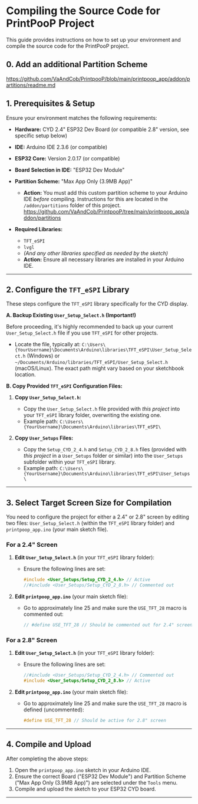 # Compiling the Source Code for PrintPooP Project

This guide provides instructions on how to set up your environment and compile the source code for the PrintPooP project.

## 0. Add an additional Partition Scheme

https://github.com/VaAndCob/PrintpooP/blob/main/printpoop_app/addon/partitions/readme.md

## 1. Prerequisites & Setup

Ensure your environment matches the following requirements:

* **Hardware:** CYD 2.4" ESP32 Dev Board (or compatible 2.8" version, see specific setup below)
* **IDE:** Arduino IDE 2.3.6 (or compatible)
* **ESP32 Core:** Version 2.0.17 (or compatible)
* **Board Selection in IDE:** "ESP32 Dev Module"
* **Partition Scheme:** "Max App Only (3.9MB App)"
    * **Action:** You must add this custom partition scheme to your Arduino IDE *before* compiling. Instructions for this are located in the `/addon/partitions` folder of this project.
    https://github.com/VaAndCob/PrintpooP/tree/main/printpoop_app/addon/partitions

* **Required Libraries:**
    * `TFT_eSPI`
    * `lvgl`
    * *(And any other libraries specified as needed by the sketch)*
    * **Action:** Ensure all necessary libraries are installed in your Arduino IDE.

---

## 2. Configure the `TFT_eSPI` Library

These steps configure the `TFT_eSPI` library specifically for the CYD display.

**A. Backup Existing `User_Setup_Select.h` (Important!)**

   Before proceeding, it's highly recommended to back up your current `User_Setup_Select.h` file if you use `TFT_eSPI` for other projects.
   * Locate the file, typically at: `C:\Users\{YourUsername}\Documents\Arduino\libraries\TFT_eSPI\User_Setup_Select.h` (Windows) or `~/Documents/Arduino/libraries/TFT_eSPI/User_Setup_Select.h` (macOS/Linux). The exact path might vary based on your sketchbook location.

**B. Copy Provided `TFT_eSPI` Configuration Files:**

1.  **Copy `User_Setup_Select.h`:**
    * Copy the `User_Setup_Select.h` file provided with *this project* into your `TFT_eSPI` library folder, overwriting the existing one.
    * Example path: `C:\Users\{YourUsername}\Documents\Arduino\libraries\TFT_eSPI\`

2.  **Copy `User_Setups` Files:**
    * Copy the `Setup_CYD_2_4.h` and `Setup_CYD_2_8.h` files (provided with *this project* in a `User_Setups` folder or similar) into the `User_Setups` subfolder within your `TFT_eSPI` library.
    * Example path: `C:\Users\{YourUsername}\Documents\Arduino\libraries\TFT_eSPI\User_Setups\`

---

## 3. Select Target Screen Size for Compilation

You need to configure the project for either a 2.4" or 2.8" screen by editing two files: `User_Setup_Select.h` (within the `TFT_eSPI` library folder) and `printpoop_app.ino` (your main sketch file).

### For a 2.4" Screen

1.  **Edit `User_Setup_Select.h`** (in your `TFT_eSPI` library folder):
    * Ensure the following lines are set:
        ```cpp
        #include <User_Setups/Setup_CYD_2_4.h> // Active
        //#include <User_Setups/Setup_CYD_2_8.h> // Commented out
        ```

2.  **Edit `printpoop_app.ino`** (your main sketch file):
    * Go to approximately line 25 and make sure the `USE_TFT_28` macro is commented out:
        ```cpp
        // #define USE_TFT_28 // Should be commented out for 2.4" screen
        ```

### For a 2.8" Screen

1.  **Edit `User_Setup_Select.h`** (in your `TFT_eSPI` library folder):
    * Ensure the following lines are set:
        ```cpp
        //#include <User_Setups/Setup_CYD_2_4.h> // Commented out
        #include <User_Setups/Setup_CYD_2_8.h> // Active
        ```

2.  **Edit `printpoop_app.ino`** (your main sketch file):
    * Go to approximately line 25 and make sure the `USE_TFT_28` macro is defined (uncommented):
        ```cpp
        #define USE_TFT_28 // Should be active for 2.8" screen
        ```

---

## 4. Compile and Upload

After completing the above steps:

1.  Open the `printpoop_app.ino` sketch in your Arduino IDE.
2.  Ensure the correct Board ("ESP32 Dev Module") and Partition Scheme ("Max App Only (3.9MB App)") are selected under the `Tools` menu.
3.  Compile and upload the sketch to your ESP32 CYD board.

---
